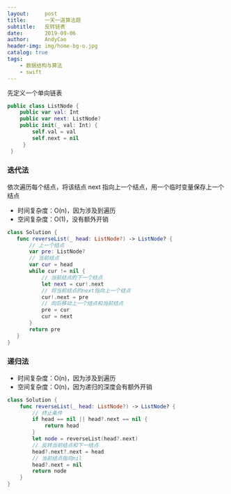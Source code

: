 ```yaml
---
layout:     post
title:      一天一道算法题
subtitle:   反转链表
date:       2019-09-06
author:     AndyCao
header-img: img/home-bg-o.jpg
catalog: true
tags:
    - 数据结构与算法
    - swift
---
```

先定义一个单向链表
```swift
public class ListNode {
    public var val: Int
    public var next: ListNode?
    public init(_ val: Int) {
        self.val = val
        self.next = nil
     }
 }
```

### 迭代法
 依次遍历每个结点，将该结点 next 指向上一个结点，用一个临时变量保存上一个结点
 - 时间复杂度：O(n)，因为涉及到遍历
 - 空间复杂度：O(1)，没有额外开销
 ```swift 
class Solution {
    func reverseList(_ head: ListNode?) -> ListNode? {
        // 上一个结点
        var pre: ListNode?
        // 当前结点
        var cur = head
        while cur != nil {
            // 当前结点的下一个结点
            let next = cur!.next
            // 将当前结点的next指向上一个结点
            cur!.next = pre
            // 向后移动上一个结点和当前结点
            pre = cur
            cur = next
        }
        return pre
    }
}
 ```

### 递归法
- 时间复杂度：O(n)，因为涉及到遍历
- 空间复杂度：O(n)，因为递归的深度会有额外开销
```swift
class Solution {
    func reverseList(_ head: ListNode?) -> ListNode? {
        // 终止条件
        if head == nil || head?.next == nil {
            return head
        }
        let node = reverseList(head?.next)
        // 反转当前结点和下一结点
        head?.next?.next = head
        // 当前结点指向nil
        head?.next = nil
        return node
    }
}
```

